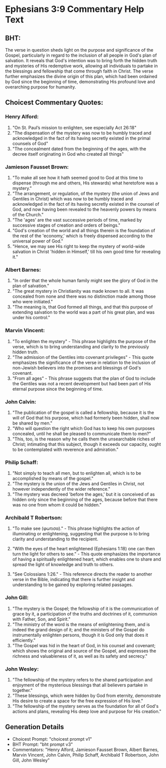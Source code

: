# Ephesians 3:9 Commentary Help Text

## BHT:
The verse in question sheds light on the purpose and significance of the Gospel, particularly in regard to the inclusion of all people in God's plan of salvation. It reveals that God's intention was to bring forth the hidden truth and mysteries of His redemptive work, allowing all individuals to partake in the blessings and fellowship that come through faith in Christ. The verse further emphasizes the divine origin of this plan, which had been ordained by God since the beginning of time, demonstrating His profound love and overarching purpose for humanity.

## Choicest Commentary Quotes:
### Henry Alford:
1. "On St. Paul’s mission to enlighten, see especially Act 26:18"
2. "The dispensation of the mystery was now to be humbly traced and acknowledged in the fact of its having secretly existed in the primal counsels of God"
3. "The concealment dated from the beginning of the ages, with the decree itself originating in God who created all things"

### Jamieson Fausset Brown:
1. "To make all see how it hath seemed good to God at this time to dispense (through me and others, His stewards) what heretofore was a mystery." 
2. "The arrangement, or regulation, of the mystery (the union of Jews and Gentiles in Christ) which was now to be humbly traced and acknowledged in the fact of its having secretly existed in the counsel of God, and now having been revealed to the heavenly powers by means of the Church."
3. "The 'ages' are the vast successive periods of time, marked by successive stages of creation and orders of beings."
4. "God's creation of the world and all things therein is the foundation of the rest of the 'economy,' which is freely dispensed according to the universal power of God."
5. "Hence, we may see His right to keep the mystery of world-wide salvation in Christ 'hidden in Himself,' till his own good time for revealing it."

### Albert Barnes:
1. "In order that the whole human family might see the glory of God in the plan of salvation."
2. "The great mystery in Christianity was made known to all. It was concealed from none and there was no distinction made among those who were initiated."
3. "The meaning is, that God formed all things, and that this purpose of extending salvation to the world was a part of his great plan, and was under his control."

### Marvin Vincent:
1. "To enlighten the mystery" - This phrase highlights the purpose of the verse, which is to bring understanding and clarity to the previously hidden truth.
2. "The admission of the Gentiles into covenant privileges" - This quote emphasizes the significance of the verse in relation to the inclusion of non-Jewish believers into the promises and blessings of God's covenant.
3. "From all ages" - This phrase suggests that the plan of God to include the Gentiles was not a recent development but had been part of His eternal purpose since the beginning of time.

### John Calvin:
1. "The publication of the gospel is called a fellowship, because it is the will of God that his purpose, which had formerly been hidden, shall now be shared by men."
2. "Who will question the right which God has to keep his own purposes concealed, until he shall be pleased to communicate them to men?"
3. "This, too, is the reason why he calls them the unsearchable riches of Christ; intimating that this subject, though it exceeds our capacity, ought to be contemplated with reverence and admiration."

### Philip Schaff:
1. "Not simply to teach all men, but to enlighten all, which is to be accomplished by means of the gospel."
2. "The mystery is the union of the Jews and Gentiles in Christ, not however independently of the wider reference."
3. "The mystery was decreed 'before the ages,' but it is conceived of as hidden only since the beginning of the ages, because before that there was no one from whom it could be hidden."

### Archibald T Robertson:
1. "To make see (φωτισα)." - This phrase highlights the action of illuminating or enlightening, suggesting that the purpose is to bring clarity and understanding to the recipient.

2. "With the eyes of the heart enlightened (Ephesians 1:18) one can then turn the light for others to see." - This quote emphasizes the importance of having a spiritually enlightened heart, which enables one to share and spread the light of knowledge and truth to others.

3. "See Colossians 1:26." - This reference directs the reader to another verse in the Bible, indicating that there is further insight and understanding to be gained by exploring related passages.

### John Gill:
1. "The mystery is the Gospel; the fellowship of it is the communication of grace by it, a participation of the truths and doctrines of it, communion with Father, Son, and Spirit."
2. "The ministry of the word is the means of enlightening them, and is indeed the grand design of it; and the ministers of the Gospel do instrumentally enlighten persons, though it is God only that does it efficiently."
3. "The Gospel was hid in the heart of God, in his counsel and covenant; which shows the original and source of the Gospel, and expresses the richness and valuableness of it, as well as its safety and secrecy."

### John Wesley:
1. "The fellowship of the mystery refers to the shared participation and enjoyment of the mysterious blessings that all believers partake in together."
2. "These blessings, which were hidden by God from eternity, demonstrate His desire to create a space for the free expression of His love."
3. "The fellowship of the mystery serves as the foundation for all of God's actions and plans, revealing His deep love and purpose for His creation."


## Generation Details
- Choicest Prompt: "choicest prompt v1"
- BHT Prompt: "bht prompt v3"
- Commentators: "Henry Alford, Jamieson Fausset Brown, Albert Barnes, Marvin Vincent, John Calvin, Philip Schaff, Archibald T Robertson, John Gill, John Wesley"

